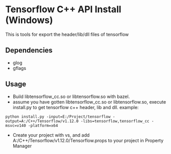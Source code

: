 # Tensorflow C++ API Install (Windows)
This is tools for export the header/lib/dll files of tensorflow
## Dependencies
- glog
- gflags

## Usage
- Build libtensorflow_cc.so or libtensorflow.so with bazel.
- assume you have gotten libtensorflow_cc.so or libtensorflow.so, execute install.py to get tensorflow c++ header, lib and dll. example:
```
python install.py -input=E:/Project/tensorflow -output=A:/C++/Tensorflow/v1.12.0 -libs=tensorflow,tensorflow_cc -msvc=v140 -platform=x64
```
- Create your project with vs, and add A:/C++/Tensorflow/v1.12.0/Tensorflow.props to your project in Property Manager
